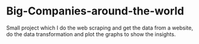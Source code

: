 # Big-Companies-around-the-world
Small project which I do the web scraping and get the data from a website, do the data transformation and plot the graphs to show the insights.

